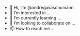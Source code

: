 - 👋 Hi, I’m @andregavaschumann
- 👀 I’m interested in ...
- 🌱 I’m currently learning ...
- 💞️ I’m looking to collaborate on ...
- 📫 How to reach me ...

<!---
andregavaschumann/andregavaschumann is a ✨ special ✨ repository because its `README.md` (this file) appears on your GitHub profile.
You can click the Preview link to take a look at your changes.
--->
